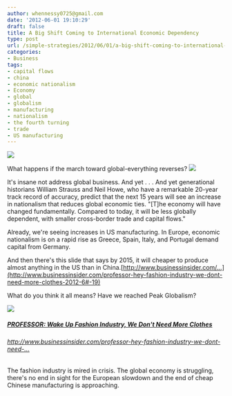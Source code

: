 ```yaml
---
author: whennessy0725@gmail.com
date: '2012-06-01 19:10:29'
draft: false
title: A Big Shift Coming to International Economic Dependency
type: post
url: /simple-strategies/2012/06/01/a-big-shift-coming-to-international-economic-dependency
categories:
- Business
tags:
- capital flows
- china
- economic nationalism
- Economy
- global
- globalism
- manufacturing
- nationalism
- the fourth turning
- trade
- US manufacturing
---
```


![](http://static1.squarespace.com/static/56c87f52356fb0ec8c23c9b7/56d09050d9fd567b5dd38d8b/56d09058d9fd567b5dd38df6/1456509777003/reverse.jpg)

  



What happens if the march toward global-everything reverses?
[![](http://static1.squarespace.com/static/56c87f52356fb0ec8c23c9b7/t/56d09102d9fd567b5dd39b67/1456509186440/reverse.jpg)
](http://static1.squarespace.com/static/56c87f52356fb0ec8c23c9b7/t/56d09102d9fd567b5dd39b67/1456509186440/reverse.jpg)




It's insane not address global business. And yet . . .
And yet generational historians William Strauss and Neil Howe, who have a remarkable 20-year track record of accuracy, predict that the next 15 years will see an increase in nationalism that reduces global economic ties. "[T]he economy will have changed fundamentally. Compared to today, it will be less globally dependent, with smaller cross-border trade and capital flows."




Already, we're seeing increases in US manufacturing. In Europe, economic nationalism is on a rapid rise as Greece, Spain, Italy, and Portugal demand capital from Germany.




And then there's this slide that says by 2015, it will cheaper to produce almost anything in the US than in China.[http://www.businessinsider.com/…](http://www.businessinsider.com/professor-hey-fashion-industry-we-dont-need-more-clothes-2012-6#-19)




What do you think it all means? Have we reached Peak Globalism?






















[![](https://i.embed.ly/?key=4d90b544096f11e084894040444cdc60&url=http%3A%2F%2Fstatic6.businessinsider.com%2Fimage%2F4fc8ebf5eab8ea8e7c00000b%2Fprofessor-wake-up-fashion-industry-we-dont-need-more-clothes.jpg&maxwidth=100&maxheight=100)
](http://www.businessinsider.com/professor-hey-fashion-industry-we-dont-need-more-clothes-2012-6#-19)




##### [PROFESSOR: Wake Up Fashion Industry, We Don't Need More Clothes](http://www.businessinsider.com/professor-hey-fashion-industry-we-dont-need-more-clothes-2012-6#-19)




###### http://www.businessinsider.com/professor-hey-fashion-industry-we-dont-need-…




The fashion industry is mired in crisis. The global economy is struggling, there's no end in sight for the European slowdown and the end of cheap Chinese manufacturing is approaching.















